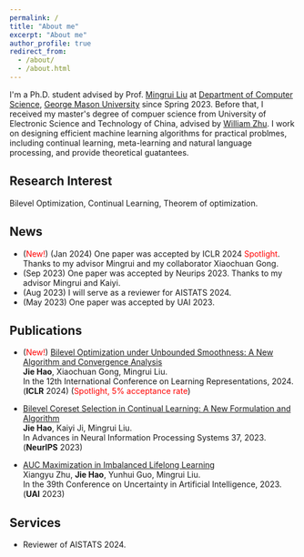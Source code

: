 ```yaml
---
permalink: /
title: "About me"
excerpt: "About me"
author_profile: true
redirect_from: 
  - /about/
  - /about.html
---
```


I'm a Ph.D. student advised by Prof. [Mingrui Liu](https://mingrliu.github.io/) at [Department of Computer Science](https://cs.gmu.edu/), [George Mason University](https://www.gmu.edu/) since Spring 2023. Before that, I received my master's degree of compuer science from University of Electronic Science and Technology of China, advised by [William Zhu](https://scholar.google.com/citations?user=GIwXoWAAAAAJ&hl=zh-CN). I work on designing efficient machine learning algorithms for practical problmes, including continual learning, meta-learning and natural language processing, and provide theoretical guatantees. 

Research Interest
------
Bilevel Optimization, Continual Learning, Theorem of optimization.  

News
------
- (<font color=red>New!</font>) (Jan 2024) One paper was accepted by ICLR 2024  <font color=red>Spotlight</font>. Thanks to my advisor Mingrui and my collaborator Xiaochuan Gong.
- (Sep 2023) One paper was accepted by Neurips 2023. Thanks to my advisor Mingrui and Kaiyi.
- (Aug 2023) I will serve as a reviewer for AISTATS 2024.
- (May 2023) One paper was accepted by UAI 2023.
  
Publications
------
- (<font color=red>New!</font>) [Bilevel Optimization under Unbounded Smoothness: A New Algorithm and Convergence Analysis](https://arxiv.org/pdf/2401.09587.pdf)\
  **Jie Hao**, Xiaochuan Gong, Mingrui Liu.\
  In the 12th International Conference on Learning Representations, 2024. (**ICLR** 2024) (<font color=red>Spotlight, 5% acceptance rate</font>)

- [Bilevel Coreset Selection in Continual Learning: A New Formulation and Algorithm](https://openreview.net/pdf?id=2dtU9ZbgSN)\
  **Jie Hao**, Kaiyi Ji, Mingrui Liu.\
  In Advances in Neural Information Processing Systems 37, 2023. (**NeurIPS** 2023)

- [AUC Maximization in Imbalanced Lifelong Learning](https://proceedings.mlr.press/v216/zhu23a/zhu23a.pdf)\
  Xiangyu Zhu, **Jie Hao**, Yunhui Guo, Mingrui Liu.\
  In the 39th Conference on Uncertainty in Artificial Intelligence, 2023. (**UAI** 2023)      

Services
------
- Reviewer of AISTATS 2024.
